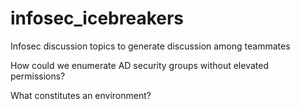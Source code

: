 # infosec_icebreakers  
Infosec discussion topics to generate discussion among teammates  

How could we enumerate AD security groups without elevated permissions?  

What constitutes an environment?  
